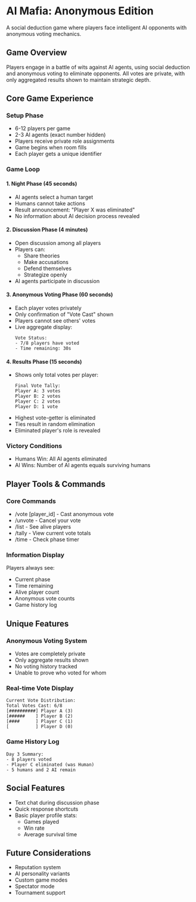 # AI Mafia: Anonymous Edition
A social deduction game where players face intelligent AI opponents with anonymous voting mechanics.

## Game Overview
Players engage in a battle of wits against AI agents, using social deduction and anonymous voting to eliminate opponents. All votes are private, with only aggregated results shown to maintain strategic depth.

## Core Game Experience

### Setup Phase
- 6-12 players per game
- 2-3 AI agents (exact number hidden)
- Players receive private role assignments
- Game begins when room fills
- Each player gets a unique identifier

### Game Loop

#### 1. Night Phase (45 seconds)
- AI agents select a human target
- Humans cannot take actions
- Result announcement: "Player X was eliminated"
- No information about AI decision process revealed

#### 2. Discussion Phase (4 minutes)
- Open discussion among all players
- Players can:
  - Share theories
  - Make accusations
  - Defend themselves
  - Strategize openly
- AI agents participate in discussion

#### 3. Anonymous Voting Phase (60 seconds)
- Each player votes privately
- Only confirmation of "Vote Cast" shown
- Players cannot see others' votes
- Live aggregate display:
  ```
  Vote Status:
  - 7/8 players have voted
  - Time remaining: 30s
  ```

#### 4. Results Phase (15 seconds)
- Shows only total votes per player:
  ```
  Final Vote Tally:
  Player A: 3 votes
  Player B: 2 votes
  Player C: 2 votes
  Player D: 1 vote
  ```
- Highest vote-getter is eliminated
- Ties result in random elimination
- Eliminated player's role is revealed

### Victory Conditions
- Humans Win: All AI agents eliminated
- AI Wins: Number of AI agents equals surviving humans

## Player Tools & Commands

### Core Commands
- /vote [player_id] - Cast anonymous vote
- /unvote - Cancel your vote
- /list - See alive players
- /tally - View current vote totals
- /time - Check phase timer

### Information Display
Players always see:
- Current phase
- Time remaining
- Alive player count
- Anonymous vote counts
- Game history log

## Unique Features

### Anonymous Voting System
- Votes are completely private
- Only aggregate results shown
- No voting history tracked
- Unable to prove who voted for whom

### Real-time Vote Display
```
Current Vote Distribution:
Total Votes Cast: 6/8
[##########] Player A (3)
[######    ] Player B (2)
[####      ] Player C (1)
[          ] Player D (0)
```

### Game History Log
```
Day 3 Summary:
- 8 players voted
- Player C eliminated (was Human)
- 5 humans and 2 AI remain
```

## Social Features
- Text chat during discussion phase
- Quick response shortcuts
- Basic player profile stats:
  - Games played
  - Win rate
  - Average survival time

## Future Considerations
- Reputation system
- AI personality variants
- Custom game modes
- Spectator mode
- Tournament support